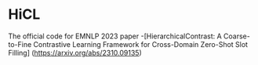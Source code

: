 # HiCL
The official code for EMNLP 2023 paper -[HierarchicalContrast: A Coarse-to-Fine Contrastive Learning Framework for Cross-Domain Zero-Shot Slot Filling] (https://arxiv.org/abs/2310.09135)
